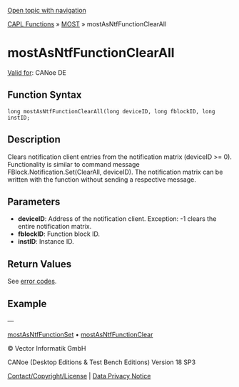 [Open topic with navigation](../../../../../CANoeDEFamily.htm#Topics/CAPLFunctions/MOST/Functions/CAPLfunctionMOSTAsNTFFunctionClearAll.md)

[CAPL Functions](../../CAPLfunctions.md) » [MOST](../CAPLfunctionsMOSTOverview.md) » mostAsNtfFunctionClearAll

# mostAsNtfFunctionClearAll

[Valid for](../../../Shared/FeatureAvailability.md): CANoe DE

## Function Syntax

```
long mostAsNtfFunctionClearAll(long deviceID, long fblockID, long instID;
```

## Description

Clears notification client entries from the notification matrix (deviceID >= 0). Functionality is similar to command message FBlock.Notification.Set(ClearAll, deviceID). The notification matrix can be written with the function without sending a respective message.

## Parameters

- **deviceID**: Address of the notification client. Exception: -1 clears the entire notification matrix.
- **fblockID**: Function block ID.
- **instID**: Instance ID.

## Return Values

See [error codes](../CAPLfunctionsMOSTErrorCodes.md).

## Example

—

[mostAsNtfFunctionSet](CAPLfunctionMOSTAsNTFFunctionSet.md) • [mostAsNtfFunctionClear](CAPLfunctionMOSTAsNTFFunctionClear.md)

© Vector Informatik GmbH

CANoe (Desktop Editions & Test Bench Editions) Version 18 SP3

[Contact/Copyright/License](../../../Shared/ContactCopyrightLicense.md) | [Data Privacy Notice](https://www.vector.com/int/en/company/get-info/privacy-policy/)
